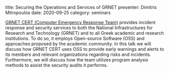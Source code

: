 title: Securing the Operations and Services of GRNET
presenter: Dimitris Mitropoulos
date: 2020-09-25
category: seminars

[GRNET CERT (Computer Emergency Response Team)](https://cert.grnet.gr/en/home/) provides incident response and security services to both the National Infrastructures for Research and Technology (GRNET) and to all Greek academic and research institutions. To do so, it employs Open-source Software (OSS) and approaches proposed by the academic community. In this talk we will discuss how GRNET CERT uses OSS to provide early warnings and alerts to its members and relevant organizations regarding risks and incidents. Furthermore, we will discuss how the team utilizes program analysis methods to assist the security audits it performs.

